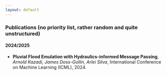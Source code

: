 ```yaml
---
layout: default
---
```


### Publications (no priority list, rather random and quite unstructured)

#### 2024/2025

+ **Pluvial Flood Emulation with Hydraulics-informed Message Passing**, *Arnold Kazadi, James Doss-Gollin, Arlei Silva*, International Conference on Machine Learning (ICML), 2024.
